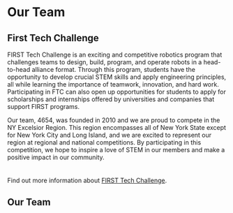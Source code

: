 <script setup>
import { VPTeamMembers } from 'vitepress/theme'

const members = [
  {
    avatar: 'https://raw.githubusercontent.com/Jellyfish4654/Jellyfish4654.github.io/master/docs/assets/people/elliot.png',
    name: 'Elliot Zheng',
    title: 'Administrative President',
    desc: 'Elliot Zheng, President, is a senior and it’s his fourth year on the team. He enjoys playing clarinet, playing video games, building computers, coding and has a passion for Electric Vehicles. He also has a cat named Lumi and a doggo named Zelda.'
  },
  {
    avatar: 'https://raw.githubusercontent.com/Jellyfish4654/Jellyfish4654.github.io/master/docs/assets/people/michael.png',
    name: 'Michael Oh',
    title: 'Building President',
    desc: 'Michael Oh, President, is a senior.'
  },
  {
    avatar: 'https://raw.githubusercontent.com/Jellyfish4654/Jellyfish4654.github.io/master/docs/assets/people/fiona.png',
    name: 'Fiona Chen,',
    title: 'Secretary',
    desc: 'Fiona Chen, Secretary, is a junior. This is her third year on the team. She is interested in the biomedical sciences, primarily neurology. In her free time, Fiona can be found practicing flute, playing Stardew Valley, or listening to Laufey.'
  },
  {
    avatar: 'https://raw.githubusercontent.com/Jellyfish4654/Jellyfish4654.github.io/master/docs/assets/people/joaquin.png',
    name: 'Joaquin Otero',
    title: 'Treasurer',
    desc: 'Joaquin Otero, Treasurer, is a junior on his third year with the Jellyfish. He enjoys playing soccer, spending time with friends and family, and playing video games with friends. He is very interested in science, primarily biology and psychology. He is involved with the building and outreach parts of robotics.'
  },
  {
    avatar: 'https://raw.githubusercontent.com/Jellyfish4654/Jellyfish4654.github.io/master/docs/assets/people/jeffrey.png',
    name: 'Jeffrey Kuo',
    title: 'Programming Officer',
    desc: 'Jeffrey Kuo, Programming Officer, is a junior and it’s his third year in the robotics team. His interests include playing video games, engineering, computer science, and anime. He wants to learn more about programming and mechanical design to utilize these skills in the future in engineering.'
  },
  {
    avatar: 'https://raw.githubusercontent.com/Jellyfish4654/Jellyfish4654.github.io/master/docs/assets/people/taka.png',
    name: 'Taka Kimura',
    title: 'Relations Officer',
    desc: 'Taka Kimura, Relations Officer | junior'
  },
  {
    avatar: 'https://raw.githubusercontent.com/Jellyfish4654/Jellyfish4654.github.io/master/docs/assets/people/alex.png',
    name: 'Alex Thompson',
    desc: 'Alex Thompson is a junior on his third year in the robotics team. He is most involved in the outreach program of the robotics team and often makes and presents slideshows for Junior Jellies lessons. His favorite subject is science, particularly ecology. His favorite musical artists include Gorillaz, Daft Punk, and Radiohead.'
  },
  {
    avatar: 'https://raw.githubusercontent.com/Jellyfish4654/Jellyfish4654.github.io/master/docs/assets/people/taira.png',
    name: 'Taira Nonami',
    desc: 'Taira Nonami is a junior and this is his third year on the robotics team. He enjoys playing a variety of instruments and creating music and has been learning since he was 3. He also loves drawing, and spending an unreasonable amount of time on video games and YouTube. Taira joined the robotics team out of peer influence at first, but has grown a keen interest for technology over the years and is currently learning to code.'
  },
  {
    avatar: 'https://raw.githubusercontent.com/Jellyfish4654/Jellyfish4654.github.io/master/docs/assets/people/ian.png',
    name: 'Ian Goldfeld',
    desc: 'Ian Goldfeld, junior'
  },
  {
    avatar: 'https://raw.githubusercontent.com/Jellyfish4654/Jellyfish4654.github.io/master/docs/assets/people/austin.png',
    name: 'Austin Lu',
    desc: 'Austin Lu, junior, has been on the team for three years. He enjoys playing piano and violin, and has recently taken up viola as well. He also likes playing Valorant and petting his dog Ruby.'
  },
  {
    avatar: 'https://raw.githubusercontent.com/Jellyfish4654/Jellyfish4654.github.io/master/docs/assets/people/face.png',
    name: 'Matthew Laterza',
    desc: 'Matthew Laterza is a junior and this is his third year on the team.'
  }
  ,
  {
    avatar: 'https://raw.githubusercontent.com/Jellyfish4654/Jellyfish4654.github.io/master/docs/assets/people/face.png',
    name: 'Billy Oh',
    desc: 'Billy Oh, sophomore, enjoys playing sports and hanging out with his friends. His favorite food is pizza.'
  }
  ,
  {
    avatar: 'https://raw.githubusercontent.com/Jellyfish4654/Jellyfish4654.github.io/master/docs/assets/people/face.png',
    name: 'Tag Bullard',
    desc: 'Tag Bullard is a sophomore and this is his first year in robotics. He enjoys playing videogames, watching tv, hanging out with friends, and not getting nearly enough sleep. He hopes to learn more about programming and coding through robotics.'
  }
  ,
  {
    avatar: 'https://raw.githubusercontent.com/Jellyfish4654/Jellyfish4654.github.io/master/docs/assets/people/face.png',
    name: 'Lianne Ferentz',
    desc: 'Lianne Ferentz, freshman, enjoys playing flute and piano. She also likes to draw, crochet, and play with her cat Max!'
  }
  ,
  {
    avatar: 'https://raw.githubusercontent.com/Jellyfish4654/Jellyfish4654.github.io/master/docs/assets/people/face.png',
    name: 'Jocelyn Zheng',
    desc: 'Jocelyn Zheng, freshman, is a Times New Roman fan and a minesweeper enthusiast. She likes coding, learning about natural language processing, and reading Ann Patchett novels.'
  }
  ,
  {
    avatar: 'https://raw.githubusercontent.com/Jellyfish4654/Jellyfish4654.github.io/master/docs/assets/people/face.png',
    name: 'Amrit Mohapatra',
    desc: 'Amrit Mohapatra, freshman, likes to code and do math in their free time. They insist their secret ability is speaking Chinese….'
  }
  ,
  {
    avatar: 'https://raw.githubusercontent.com/Jellyfish4654/Jellyfish4654.github.io/master/docs/assets/people/face.png',
    name: 'Martin Ayala',
    desc: 'Martin Ayala is a freshman. He likes to run, build things, draw, and learn about cities and transportation. He is also on Senate in addition to being on the robotics team.'
  }
  ,
  {
    avatar: 'https://raw.githubusercontent.com/Jellyfish4654/Jellyfish4654.github.io/master/docs/assets/people/face.png',
    name: 'Abigail Weintraub',
    desc: 'Abigail Weintraub is a freshman and an aspiring artist. Her hobbies include music, tennis, gaming, and all things art. Abigail enjoys math and science, and is passionate about digital design. She is always open to learning new things, including building robots!!'
  }
]
</script>

# Our Team

## First Tech Challenge

FIRST Tech Challenge is an exciting and competitive robotics program that challenges teams to design, build, program, and operate robots in a head-to-head alliance format. Through this program, students have the opportunity to develop crucial STEM skills and apply engineering principles, all while learning the importance of teamwork, innovation, and hard work. Participating in FTC can also open up opportunities for students to apply for scholarships and internships offered by universities and companies that support FIRST programs.

Our team, 4654, was founded in 2010 and we are proud to compete in the NY Excelsior Region. This region encompasses all of New York State except for New York City and Long Island, and we are excited to represent our region at regional and national competitions. By participating in this competition, we hope to inspire a love of STEM in our members and make a positive impact in our community.

<div class="tip custom-block" style="padding-top: 8px">

Find out more information about [FIRST Tech Challenge](https://www.firstinspires.org/robotics/ftc).

</div>

## Our Team <Badge type="warning" text="beta" />

<VPTeamMembers size="medium" :members="members" />